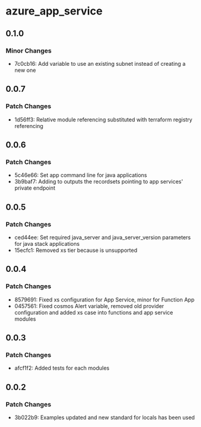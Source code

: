 # azure_app_service

## 0.1.0

### Minor Changes

- 7c0cb16: Add variable to use an existing subnet instead of creating a new one

## 0.0.7

### Patch Changes

- 1d56ff3: Relative module referencing substituted with terraform registry referencing

## 0.0.6

### Patch Changes

- 5c46e66: Set app command line for java applications
- 3b9baf7: Adding to outputs the recordsets pointing to app services' private endpoint

## 0.0.5

### Patch Changes

- ced44ee: Set required java_server and java_server_version parameters for java stack applications
- 15ecfc1: Removed xs tier because is unsupported

## 0.0.4

### Patch Changes

- 8579691: Fixed xs configuration for App Service, minor for Function App
- 0457561: Fixed cosmos Alert variable, removed old provider configuration and added xs case into functions and app service modules

## 0.0.3

### Patch Changes

- afcf1f2: Added tests for each modules

## 0.0.2

### Patch Changes

- 3b022b9: Examples updated and new standard for locals has been used
